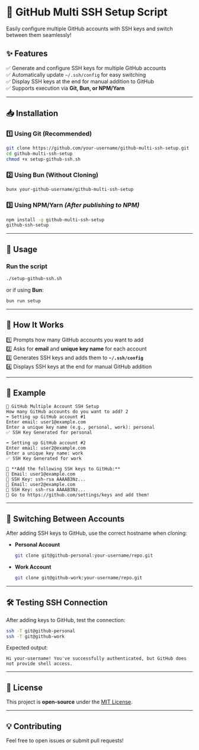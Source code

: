 # 🚀 GitHub Multi SSH Setup Script  

Easily configure multiple GitHub accounts with SSH keys and switch between them seamlessly!  

## ✨ Features  
✅ Generate and configure SSH keys for multiple GitHub accounts  
✅ Automatically update `~/.ssh/config` for easy switching  
✅ Display SSH keys at the end for manual addition to GitHub  
✅ Supports execution via **Git, Bun, or NPM/Yarn**  

---

## 📥 Installation  

### **1️⃣ Using Git (Recommended)**  
```sh
git clone https://github.com/your-username/github-multi-ssh-setup.git
cd github-multi-ssh-setup
chmod +x setup-github-ssh.sh
```

### **2️⃣ Using Bun (Without Cloning)**  
```sh
bunx your-github-username/github-multi-ssh-setup
```

### **3️⃣ Using NPM/Yarn** *(After publishing to NPM)*  
```sh
npm install -g github-multi-ssh-setup
github-ssh-setup
```

---

## 🚀 Usage  

### **Run the script**  
```sh
./setup-github-ssh.sh
```
or if using **Bun**:  
```sh
bun run setup
```

---

## 📌 How It Works  
1️⃣ Prompts how many GitHub accounts you want to add  
2️⃣ Asks for **email** and **unique key name** for each account  
3️⃣ Generates SSH keys and adds them to **`~/.ssh/config`**  
4️⃣ Displays SSH keys at the end for manual GitHub addition  

---

## 🎯 Example  

```
🚀 GitHub Multiple Account SSH Setup
How many GitHub accounts do you want to add? 2
➡️ Setting up GitHub account #1
Enter email: user1@example.com
Enter a unique key name (e.g., personal, work): personal
✅ SSH Key Generated for personal

➡️ Setting up GitHub account #2
Enter email: user2@example.com
Enter a unique key name: work
✅ SSH Key Generated for work

📌 **Add the following SSH keys to GitHub:**
📧 Email: user1@example.com
🔑 SSH Key: ssh-rsa AAAAB3Nz...
📧 Email: user2@example.com
🔑 SSH Key: ssh-rsa AAAAB3Nz...
📝 Go to https://github.com/settings/keys and add them!
```

---

## 🔄 Switching Between Accounts  

After adding SSH keys to GitHub, use the correct hostname when cloning:  

- **Personal Account**  
  ```sh
  git clone git@github-personal:your-username/repo.git
  ```
- **Work Account**  
  ```sh
  git clone git@github-work:your-username/repo.git
  ```

---

## 🛠️ Testing SSH Connection  
After adding keys to GitHub, test the connection:  
```sh
ssh -T git@github-personal
ssh -T git@github-work
```
Expected output:  
```
Hi your-username! You've successfully authenticated, but GitHub does not provide shell access.
```

---

## 📜 License  
This project is **open-source** under the [MIT License](LICENSE).  

---

## 💡 Contributing  
Feel free to open issues or submit pull requests!  


